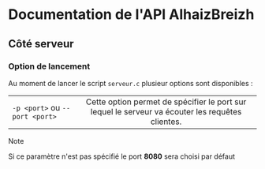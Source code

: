 # Documentation de l'API AlhaizBreizh

## Côté serveur

### Option de lancement

Au moment de lancer le script `serveur.c` plusieur options sont disponibles :

| | |
|--- | :-: |
|`-p <port>` ou `--port <port>` | Cette option permet de spécifier le port sur lequel le serveur va écouter les requêtes clientes. |
> [!NOTE]
> Si ce paramètre n'est pas spécifié le port **8080** sera choisi par défaut
